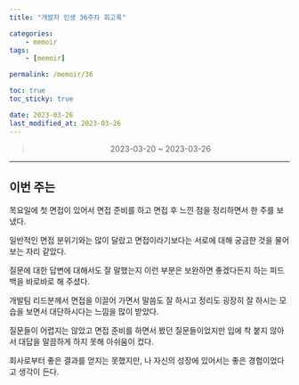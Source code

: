 ```yaml
---
title: "개발자 인생 36주차 회고록"

categories:
    - memoir
tags:
    - [memoir]

permalink: /memoir/36

toc: true
toc_sticky: true

date: 2023-03-26
last_modified_at: 2023-03-26
---
```


> <center> 2023-03-20 ~ 2023-03-26 </center>

---

## 이번 주는

목요일에 첫 면접이 있어서 면접 준비를 하고 면접 후 느낀 점을 정리하면서 한 주를 보냈다. 

일반적인 면접 분위기와는 많이 달랐고 면접이라기보다는 서로에 대해 궁금한 것을 물어보는 자리 같았다.

질문에 대한 답변에 대해서도 잘 말했는지 이런 부분은 보완하면 좋겠다든지 하는 피드백을 바로바로 해 주셨다.

개발팀 리드분께서 면접을 이끌어 가면서 말씀도 잘 하시고 정리도 굉장히 잘 하시는 모습을 보면서 대단하시다는 느낌을 많이 받았다.

질문들이 어렵지는 않았고 면접 준비를 하면서 봤던 질문들이었지만 입에 착 붙지 않아서 대답을 말끔하게 하지 못해 아쉬움이 컸다.

회사로부터 좋은 결과를 얻지는 못했지만, 나 자신의 성장에 있어서는 좋은 경험이었다고 생각이 든다.